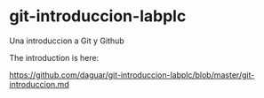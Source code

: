 git-introduccion-labplc
=======================

Una introduccion a Git y Github

The introduction is here:

https://github.com/daguar/git-introduccion-labplc/blob/master/git-introduccion.md



